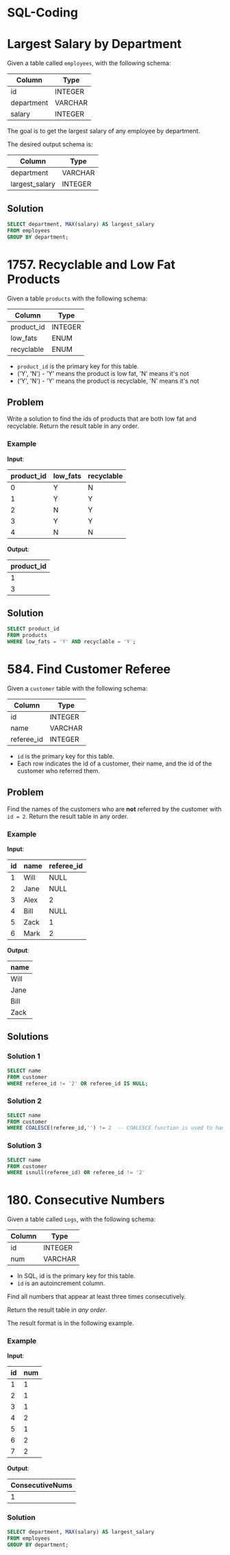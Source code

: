 # SQL-Coding

# Largest Salary by Department

Given a table called `employees`, with the following schema:

| Column     | Type     |
|------------|----------|
| id         | INTEGER  |
| department | VARCHAR  |
| salary     | INTEGER  |

The goal is to get the largest salary of any employee by department.

The desired output schema is:

| Column         | Type     |
|----------------|----------|
| department     | VARCHAR  |
| largest_salary | INTEGER  |

## Solution

```sql
SELECT department, MAX(salary) AS largest_salary
FROM employees
GROUP BY department;
```

# 1757. Recyclable and Low Fat Products

Given a table `products` with the following schema:

| Column     | Type                                                        |
|------------|-------------------------------------------------------------|
| product_id | INTEGER                                                     |
| low_fats   | ENUM |
| recyclable | ENUM  |

- `product_id` is the primary key for this table.
- ('Y', 'N') - 'Y' means the product is low fat, 'N' means it's not
- ('Y', 'N') - 'Y' means the product is recyclable, 'N' means it's not

## Problem

Write a solution to find the ids of products that are both low fat and recyclable. Return the result table in any order.

### Example

**Input**:

| product_id | low_fats | recyclable |
|------------|----------|------------|
| 0          | Y        | N          |
| 1          | Y        | Y          |
| 2          | N        | Y          |
| 3          | Y        | Y          |
| 4          | N        | N          |

**Output**:

| product_id |
|------------|
| 1          |
| 3          |

## Solution

```sql
SELECT product_id
FROM products
WHERE low_fats = 'Y' AND recyclable = 'Y';
```
# 584. Find Customer Referee

Given a `customer` table with the following schema:

| Column     | Type     |
|------------|----------|
| id         | INTEGER  |
| name       | VARCHAR  |
| referee_id | INTEGER  |

- `id` is the primary key for this table.
- Each row indicates the id of a customer, their name, and the id of the customer who referred them.

## Problem

Find the names of the customers who are **not** referred by the customer with `id = 2`. Return the result table in any order.

### Example

**Input**:

| id | name | referee_id |
|----|------|------------|
| 1  | Will | NULL       |
| 2  | Jane | NULL       |
| 3  | Alex | 2          |
| 4  | Bill | NULL       |
| 5  | Zack | 1          |
| 6  | Mark | 2          |

**Output**:

| name |
|------|
| Will |
| Jane |
| Bill |
| Zack |

## Solutions

### Solution 1
```sql
SELECT name
FROM customer
WHERE referee_id != '2' OR referee_id IS NULL;
```
### Solution 2
```sql
SELECT name
FROM customer
WHERE COALESCE(referee_id,'') != 2  -- COALESCE function is used to handle NULL values. If referee_id is NULL, it is replaced with an empty string --
```
### Solution 3
```sql
SELECT name
FROM customer
WHERE isnull(referee_id) OR referee_id != '2' 
```
# 180. Consecutive Numbers

Given a table called `Logs`, with the following schema:

| Column     | Type     |
|------------|----------|
| id         | INTEGER  |
| num | VARCHAR  |

- In SQL, id is the primary key for this table.
- `id` is an autoincrement column.

Find all numbers that appear at least three times consecutively.

Return the result table in *any order*.

The result format is in the following example.

### Example
**Input**:

| id         | num     |
|------------|----------|
| 1     | 1  |
| 2 | 1  |
| 3     | 1  |
| 4 | 2  |
| 5     | 1  |
| 6 | 2  |
| 7 | 2  |

**Output**:

| ConsecutiveNums |
|------|
| 1 |


### Solution

```sql
SELECT department, MAX(salary) AS largest_salary
FROM employees
GROUP BY department;
```
